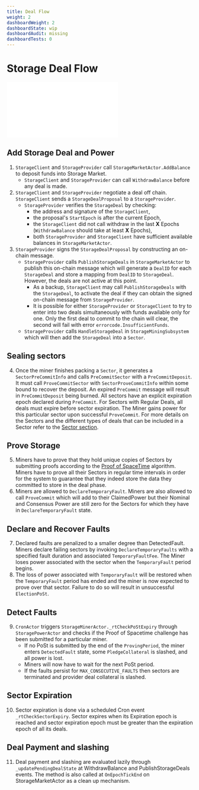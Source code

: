 ```yaml
---
title: Deal Flow
weight: 2
dashboardWeight: 2
dashboardState: wip
dashboardAudit: missing
dashboardTests: 0
---
```


# Storage Deal Flow

![Deal Flow Sequence Diagram](diagrams/deal-flow.mmd)

## Add Storage Deal and Power

1. `StorageClient` and `StorageProvider` call `StorageMarketActor.AddBalance` to deposit funds into Storage Market.
   - `StorageClient` and `StorageProvider` can call `WithdrawBalance` before any deal is made.
2. `StorageClient` and `StorageProvider` negotiate a deal off chain. `StorageClient` sends a `StorageDealProposal` to a `StorageProvider`.
   - `StorageProvider` verifies the `StorageDeal` by checking:
   		- the address and signature of the `StorageClient`,
   		- the proposal's `StartEpoch` is after the current Epoch,
   		- the `StorageClient` did not call withdraw in the last **X** Epochs (`WithdrawBalance` should take at least **X** Epochs), 
   		- both `StorageProvider` and `StorageClient` have sufficient available balances in `StorageMarketActor`.
3. `StorageProvider` signs the `StorageDealProposal`  by constructing an on-chain message.
   - `StorageProvider` calls `PublishStorageDeals` in `StorageMarketActor` to publish this on-chain message which will generate a `DealID` for each `StorageDeal` and store a mapping from `DealID` to `StorageDeal`. However, the deals are not active at this point.
     - As a backup, `StorageClient` may call `PublishStorageDeals` with the `StorageDeal`, to activate the deal if they can obtain the signed on-chain message from `StorageProvider`.
     - It is possible for either `StorageProvider` or `StorageClient` to try to enter into two deals simultaneously with funds available only for one. Only the first deal to commit to the chain will clear, the second will fail with error `errorcode.InsufficientFunds`.
   - `StorageProvider` calls `HandleStorageDeal` in `StorageMiningSubsystem` which will then add the `StorageDeal` into a `Sector`.

## Sealing sectors

4. Once the miner finishes packing a `Sector`, it generates a `SectorPreCommitInfo` and calls `PreCommitSector` with a `PreCommitDeposit`. It must call `ProveCommitSector` with `SectorProveCommitInfo` within some bound to recover the deposit. An expired `PreCommit` message will result in `PreCommitDeposit` being burned. All sectors have an explicit expiration epoch declared during `PreCommit`. For Sectors with Regular Deals, all deals must expire before sector expiration. The Miner gains power for this particular sector upon successful `ProveCommit`. For more details on the Sectors and the different types of deals that can be included in a Sector refer to the [Sector section](filecoin_mining#sector).

## Prove Storage

5. Miners have to prove that they hold unique copies of Sectors by submitting proofs according to the [Proof of SpaceTime](post) algorithm. Miners have to prove all their Sectors in regular time intervals in order for the system to guarantee that they indeed store the data they committed to store in the deal phase.
6. Miners are allowed to `DeclareTemporaryFault`. Miners are also allowed to call `ProveCommit` which will add to their ClaimedPower but their Nominal and Consensus Power are still zero for the Sectors for which they have in `DeclareTemporaryFault` state.

## Declare and Recover Faults

7. Declared faults are penalized to a smaller degree than DetectedFault. Miners declare failing sectors by invoking `DeclareTemporaryFaults` with a specified fault duration and associated `TemporaryFaultFee`. The Miner loses power associated with the sector when the `TemporaryFault` period begins.
8. The loss of power associated with `TemporaryFault` will be restored when the `TemporaryFault` period has ended and the miner is now expected to prove over that sector. Failure to do so will result in unsuccessful `ElectionPoSt`.


## Detect Faults

9. `CronActor` triggers `StorageMinerActor._rtCheckPoStExpiry` through `StoragePowerActor` and checks if the Proof of Spacetime challenge has been submitted for a particular miner.
   - If no PoSt is submitted by the end of the `ProvingPeriod`, the miner enters `DetectedFault` state, some `PledgeCollateral` is slashed, and all power is lost.
   - Miners will now have to wait for the next PoSt period.
   - If the faults persist for `MAX_CONSECUTIVE_FAULTS` then sectors are terminated and provider deal collateral is slashed.

## Sector Expiration

10. Sector expiration is done via a scheduled Cron event `_rtCheckSectorExpiry`. Sector expires when its Expiration epoch is reached and sector expiration epoch must be greater than the expiration epoch of all its deals.

## Deal Payment and slashing

11.  Deal payment and slashing are evaluated lazily through `_updatePendingDealState` at WithdrawBalance and PublishStorageDeals events. The method is also called at `OnEpochTickEnd` on StorageMarketActor as a clean up mechanism.
